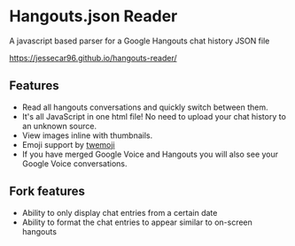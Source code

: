 # Hangouts.json Reader
A javascript based parser for a Google Hangouts chat history JSON file

https://jessecar96.github.io/hangouts-reader/

## Features
- Read all hangouts conversations and quickly switch between them.
- It's all JavaScript in one html file! No need to upload your chat history to an unknown source.
- View images inline with thumbnails.
- Emoji support by [twemoji](https://github.com/twitter/twemoji)
- If you have merged Google Voice and Hangouts you will also see your Google Voice conversations.

## Fork features
- Ability to only display chat entries from a certain date
- Ability to format the chat entries to appear similar to on-screen hangouts
